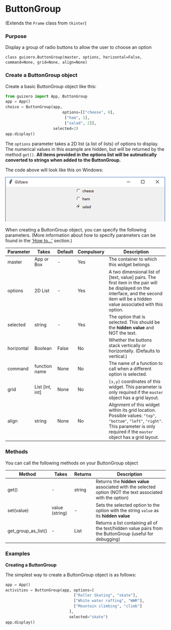 # ButtonGroup

(Extends the `Frame` class from `tkinter`)

### Purpose
Display a group of radio buttons to allow the user to choose an option

```
class guizero.ButtonGroup(master, options, horizontal=False, command=None, grid=None, align=None)
```

### Create a ButtonGroup object

Create a basic ButtonGroup object like this:

```python
from guizero import App, ButtonGroup
app = App()
choice = ButtonGroup(app,
                         options=[["cheese", 0],
                          ["ham", 1],
                          ["salad", 2]],
                     selected=2)
app.display()

```

The `options` parameter takes a 2D list (a list of lists) of options to display. The numerical values in this example are hidden, but will be returned by the method `get()`. **All items provided in the options list will be autmatically converted to strings when added to the ButtonGroup.**

The code above will look like this on Windows:

![Windows ButtonGroup](images/buttongroup_windows.png)


When creating a ButtonGroup object, you can specify the following parameters. (More information about how to specify parameters can be found in the ['How to...'](./howto/) section.)

| Parameter | Takes | Default | Compulsory | Description                         |
| --------- | --------- | ------- | ---------- | -------------------------|
| master    | App or Box   | - | Yes       | The container to which this widget belongs
| options   | 2D List    | -  | Yes         | A two dimensional list of [text, value] pairs. The first item in the pair will be displayed on the interface, and the second item will be a hidden value associated with this option. |
| selected   | string    | -     | Yes       | The option that is selected. This should be the **hidden value** and NOT the text. |
| horizontal   | Boolean    | False     | No       | Whether the buttons stack vertically or horizontally. (Defaults to vertical.)|
| command | function name | None | No   | The name of a function to call when a different option is selected. |
| grid   | List [int, int]   | None     | No         | `[x,y]` coordinates of this widget. This parameter is only required if the `master` object has a grid layout. |
| align   | string     | None     | No         | Alignment of this widget within its grid location. Possible values: `"top"`, `"bottom"`, `"left"`, `"right"`. This parameter is only required if the `master` object has a grid layout.  |



### Methods

You can call the following methods on your ButtonGroup object

| Method        | Takes     | Returns    | Description                |
| ------------- | ------------- | ---------- | -------------------------- |
| get()  | -  | string          | Returns the **hidden value** associated with the selected option (NOT the text associated with the option) |
| set(value)   | value (string)            | -          | Sets the selected option to the option with the string `value` as its **hidden value**           |
| get_group_as_list() | - | List |  Returns a list containing all of the text/hidden value pairs from the ButtonGroup (useful for debugging) |



### Examples

**Creating a ButtonGroup**

The simplest way to create a ButtonGroup object is as follows:

```python
app = App()
activities = ButtonGroup(app, options=[
                              ["Roller Skating", "skate"],
                              ["White water rafting", "WWR"],
                              ["Mountain climbing", "climb"]
                            ],
                            selected="skate")
app.display()
```
